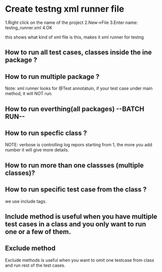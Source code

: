 # Create testng xml runner file
1.Right click on the name of the project
2.New->File
3.Enter name: testng_runner.xml
4.OK

<!DOCTYPE suite SYSTEM "https://testng.org/testng-1.0.dtd" >
this shows what kind of xml file is this, makes it xml runner for testng

## How to run all test cases, classes inside the ine package ?

<!DOCTYPE suite SYSTEM "https://testng.org/testng-1.0.dtd">
<suite name="Vytrack Automation" verbose="1">
<test name="Vytrack Smoke Test">
<packages>
<package name="com.cybertek.tests.day14_extent_reports"></package>
</packages>
</test>
</suite>

## How to run multiple package ?
<!DOCTYPE suite SYSTEM "https://testng.org/testng-1.0.dtd">
<suite name="Vytrack Automation" verbose="1">
<test name="Vytrack Smoke Test">
<packages>
<package name="com.cybertek.tests.day14_extent_reports"></package>
<package name="com.cybertek.tests.day11_webtables"></package>
</packages>
</test>
</suite>

Note: xml runner looks for @Test annotatuin, if your test case under main method, it will NOT run.
## How to run everthing(all packages) --BATCH RUN--
<!DOCTYPE suite SYSTEM "https://testng.org/testng-1.0.dtd">
<suite name="Vytrack Automation" verbose="1">
<test name="Vytrack Smoke Test">
<packages>
<package name=".*"></package>
</packages>
</test>
</suite>

## How to run specfic class ?

<!DOCTYPE suite SYSTEM "https://testng.org/testng-1.0.dtd">
<suite name="Vytrack Automation" verbose="1">
<test name="Vytrack Smoke Test">
<classes>
<class name="com.cybertek.tests.day14_extent_reports.NegativeLoginTestWithReport"></class>
</classes>
</test>
</suite>

NOTE: verbose is controlling log repors starting from 1, the more you add number it will give more details.

## How to run more than one classses (multiple classes)?
<!DOCTYPE suite SYSTEM "https://testng.org/testng-1.0.dtd">
<suite name="Vytrack Automation" verbose="1">
<test name="Vytrack Smoke Test">
<classes>
<class name="com.cybertek.tests.day14_extent_reports.NegativeLoginTestWithReport"></class>
<class name="com.cybertek.tests.day13_pom.PageSubtitleTest"></class>
</classes>
</test>
</suite>

## How to run specific test case from the class ?
we use include tags.
## Include method is useful when you have multiple test cases in a class and you only want to run one or a few of them.
<!DOCTYPE suite SYSTEM "https://testng.org/testng-1.0.dtd">
<suite name="Vytrack Automation" verbose="1">
<test name="Vytrack Smoke Test">
<classes>
<class name="com.cybertek.tests.day11_webtables.WebTablesExample">
<methods>
<include name="printTableSize"></include>
</methods>
</class>
</classes>
</test>
</suite>

## Exclude method
Exclude methods is useful when you want to omit one testcase from class and run rest of the test cases.

<!DOCTYPE suite SYSTEM "https://testng.org/testng-1.0.dtd">
<suite name="Vytrack Automation" verbose="1">
<test name="Vytrack Smoke Test">
<classes>
<class name="com.cybertek.tests.day11_webtables.WebTablesExample">
<methods>
<exclude name="getAllCellInOneRow"></exclude>
</methods>
</class>
</classes>
</test>
</suite>